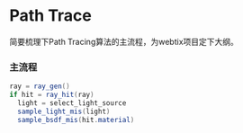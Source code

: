 Path Trace
==========

简要梳理下Path Tracing算法的主流程，为webtix项目定下大纲。

### 主流程
```glsl
ray = ray_gen()
if hit = ray_hit(ray)
  light = select_light_source
  sample_light_mis(light)
  sample_bsdf_mis(hit.material)
```